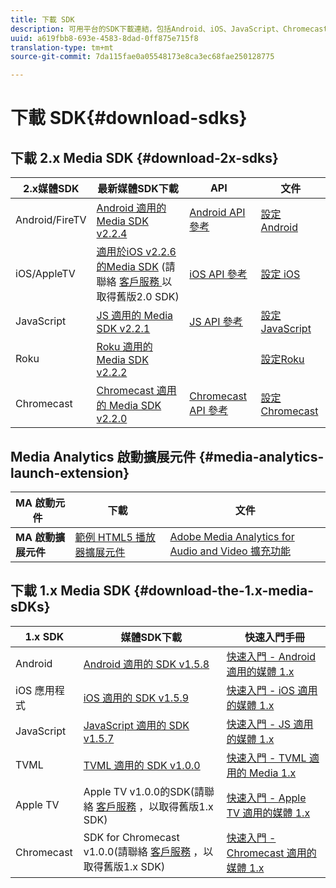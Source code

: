 ```yaml
---
title: 下載 SDK
description: 可用平台的SDK下載連結，包括Android、iOS、JavaScript、Chromecast和Roku。
uuid: a619fbb8-693e-4583-8dad-0ff875e715f8
translation-type: tm+mt
source-git-commit: 7da115fae0a05548173e8ca3ec68fae250128775

---
```



# 下載 SDK{#download-sdks}

## 下載 2.x Media SDK {#download-2x-sdks}

| 2.x媒體SDK | 最新媒體SDK下載 |  API   |  文件  |
| --- | --- | --- | --- |
| Android/FireTV | [Android 適用的 Media SDK v2.2.4](https://github.com/Adobe-Marketing-Cloud/media-sdks/releases/tag/android-v2.2.4) | [Android API 參考](https://adobe-marketing-cloud.github.io/media-sdks/reference/android/) | [設定 Android](/help/sdk-implement/setup/set-up-android.md) |
| iOS/AppleTV | [適用於iOS v2.2.6的Media SDK](https://github.com/Adobe-Marketing-Cloud/media-sdks/releases/tag/ios-v2.2.6) (請聯絡 [客戶服務 ](https://helpx.adobe.com/marketing-cloud/contact-support.html) 以取得舊版2.0 SDK) | [iOS API 參考](https://adobe-marketing-cloud.github.io/media-sdks/reference/ios/) | [設定 iOS](/help/sdk-implement/setup/set-up-ios.md) |
| JavaScript | [JS 適用的 Media SDK v2.2.1](https://github.com/Adobe-Marketing-Cloud/media-sdks/releases/tag/js-v2.2.1) | [JS API 參考](https://adobe-marketing-cloud.github.io/media-sdks/reference/javascript/) | [設定 JavaScript](/help/sdk-implement/setup/set-up-js.md) |
| Roku | [Roku 適用的 Media SDK v2.2.2](https://github.com/Adobe-Marketing-Cloud/media-sdks/releases/tag/roku-v2.2.2) |  | [設定Roku](/help/sdk-implement/setup/set-up-roku.md) |
| Chromecast | [Chromecast 適用的 Media SDK v2.2.0](https://github.com/Adobe-Marketing-Cloud/media-sdks/releases/tag/chromecast-v2.2.0) | [Chromecast API 參考](https://adobe-marketing-cloud.github.io/media-sdks/reference/chromecast/) | [設定 Chromecast](/help/sdk-implement/setup/set-up-chromecast.md) |

## Media Analytics 啟動擴展元件 {#media-analytics-launch-extension}

| MA 啟動元件   | 下載 | 文件 |
|---|---|---|
| **MA 啟動擴展元件** | [範例 HTML5 播放器擴展元件](https://github.com/adobe/reactor-adobe-va-sample-player) | [Adobe Media Analytics for Audio and Video 擴充功能](https://docs.adobelaunch.com/extension-reference/web/adobe-media-analytics-for-audio-and-video-extension) |

## 下載 1.x Media SDK {#download-the-1.x-media-sDKs}

| 1.x SDK |  媒體SDK下載 |  快速入門手冊 |
| --- | --- | --- |
| Android | [Android 適用的 SDK v1.5.8](https://github.com/Adobe-Marketing-Cloud/video-heartbeat/releases/tag/android-v1.5.8) | [快速入門 - Android 適用的媒體 1.x](setup/vhl-dev-guide-v15_android.pdf) |
| iOS 應用程式 | [iOS 適用的 SDK v1.5.9](https://github.com/Adobe-Marketing-Cloud/video-heartbeat/releases/tag/ios-v1.5.9) | [快速入門 - iOS 適用的媒體 1.x](setup/vhl-dev-guide-v15_ios.pdf) |
| JavaScript | [JavaScript 適用的 SDK v1.5.7](https://github.com/Adobe-Marketing-Cloud/video-heartbeat/releases/tag/js-v1.5.7) | [快速入門 - JS 適用的媒體 1.x](setup/vhl-dev-guide-v15_js.pdf) |
| TVML | [TVML 適用的 SDK v1.0.0](https://github.com/Adobe-Marketing-Cloud/video-heartbeat/releases/tag/tvml-v1.0.0) | [快速入門 - TVML 適用的 Media 1.x](setup/vhl_tvml.pdf) |
| Apple TV | Apple TV v1.0.0的SDK(請聯絡 [客戶服務](https://helpx.adobe.com/marketing-cloud/contact-support.html) ，以取得舊版1.x SDK) | [快速入門 - Apple TV 適用的媒體 1.x](setup/vhl-dev-guide-v1x_appletv.pdf) |
| Chromecast | SDK for Chromecast v1.0.0(請聯絡 [客戶服務](https://helpx.adobe.com/marketing-cloud/contact-support.html) ，以取得舊版1.x SDK) | [快速入門 - Chromecast 適用的媒體 1.x](setup/chromecast_1.x_sdk.pdf) |

